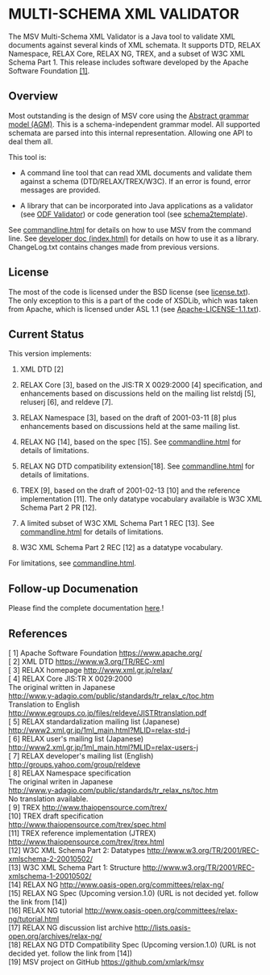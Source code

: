 # MULTI-SCHEMA XML VALIDATOR

The MSV Multi-Schema XML Validator is a Java tool to validate XML
documents against several kinds of XML schemata. It supports DTD,
RELAX Namespace, RELAX Core, RELAX NG, TREX, and a subset of W3C
XML Schema Part 1. This release includes software developed by
the Apache Software Foundation [[1]](https://www.apache.org/).

## Overview

Most outstanding is the design of MSV core using the [Abstract grammar model (AGM)](https://xmlark.github.io/msv/nativeAPI.html). This is a schema-independent grammar model. All supported schemata are parsed into this internal representation. Allowing one API to deal them all.

This tool is:

* A command line tool that can read XML documents and validate them
  against a schema (DTD/RELAX/TREX/W3C). If an error is found,
  error messages are provided.

* A library that can be incorporated into Java applications as a
  validator (see [ODF Validator](https://tdf.github.io/odftoolkit/conformance/ODFValidator.html)) or code generation tool (see [schema2template](https://tdf.github.io/odftoolkit/generator/index.html)).

See [commandline.html](../docs/core/commandline.html) for details on how to use MSV from the command line.
See [developer doc (index.html)](/docs/core/index.html) for details on how to use it as a library.
ChangeLog.txt contains changes made from previous versions.

## License

The most of the code is licensed under the BSD license (see
[license.txt](../docs/core/license.txt)). The only exception to this is a part of the code of XSDLib,
which was taken from Apache, which is licensed under ASL 1.1
(see [Apache-LICENSE-1.1.txt](../docs/core/Apache-LICENSE-1.1.txt)).

## Current Status

This version implements:

1. XML DTD [2]

2. RELAX Core [3], based on the JIS:TR X 0029:2000 [4] specification,
   and enhancements based on discussions held on the mailing list
   relstdj [5], reluserj [6], and reldeve [7].

3. RELAX Namespace [3], based on the draft of 2001-03-11 [8] plus
   enhancements based on discussions held at the same mailing list.

4. RELAX NG [14], based on the spec [15].
   See [commandline.html](../docs/core/commandline.html) for details of limitations.

5. RELAX NG DTD compatibility extension[18].
   See [commandline.html](../docs/core/commandline.html) for details of limitations.

6. TREX [9], based on the draft of 2001-02-13 [10] and the
   reference implementation [11]. The only datatype vocabulary available
   is W3C XML Schema Part 2 PR [12].

7. A limited subset of W3C XML Schema Part 1 REC [13].
   See [commandline.html](../docs/core/commandline.html) for details of limitations.

8. W3C XML Schema Part 2 REC [12] as a datatype vocabulary.

For limitations, see [commandline.html](../docs/core/commandline.html).

## Follow-up Documenation

Please find the complete documentation [here](../docs/core/index.html).!

## References

[ 1] Apache Software Foundation
      https://www.apache.org/<br/>
[ 2] XML DTD
      https://www.w3.org/TR/REC-xml<br/>
[ 3] RELAX homepage
      http://www.xml.gr.jp/relax/<br/>
[ 4] RELAX Core JIS:TR X 0029:2000<br/>
    The original written in Japanese<br/>
      http://www.y-adagio.com/public/standards/tr_relax_c/toc.htm<br/>
    Translation to English<br/>
      http://www.egroups.co.jp/files/reldeve/JISTRtranslation.pdf<br/>
[ 5] RELAX standardalization mailing list (Japanese)
      http://www2.xml.gr.jp/1ml_main.html?MLID=relax-std-j<br/>
[ 6] RELAX user's mailing list (Japanese)
      http://www2.xml.gr.jp/1ml_main.html?MLID=relax-users-j<br/>
[ 7] RELAX developer's mailing list (English)
      http://groups.yahoo.com/group/reldeve<br/>
[ 8] RELAX Namespace specification<br/>
    The original writen in Japanese<br/>
      http://www.y-adagio.com/public/standards/tr_relax_ns/toc.htm<br/>
    No translation available.<br/>
[ 9] TREX
      http://www.thaiopensource.com/trex/<br/>
[10] TREX draft specification
      http://www.thaiopensource.com/trex/spec.html<br/>
[11] TREX reference implementation (JTREX)
      http://www.thaiopensource.com/trex/jtrex.html<br/>
[12] W3C XML Schema Part 2: Datatypes
      http://www.w3.org/TR/2001/REC-xmlschema-2-20010502/<br/>
[13] W3C XML Schema Part 1: Structure
      http://www.w3.org/TR/2001/REC-xmlschema-1-20010502/<br/>
[14] RELAX NG
      http://www.oasis-open.org/committees/relax-ng/<br/>
[15] RELAX NG Spec (Upcoming version.1.0)
      (URL is not decided yet. follow the link from [14])<br/>
[16] RELAX NG tutorial
      http://www.oasis-open.org/committees/relax-ng/tutorial.html<br/>
[17] RELAX NG discussion list archive
      http://lists.oasis-open.org/archives/relax-ng/<br/>
[18] RELAX NG DTD Compatibility Spec (Upcoming version.1.0)
      (URL is not decided yet. follow the link from [14])<br/>
[19] MSV project on GitHub
      https://github.com/xmlark/msv<br/>
